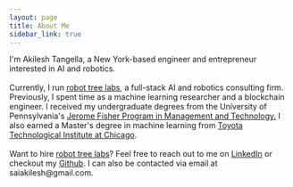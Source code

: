 ```yaml
---
layout: page
title: About Me
sidebar_link: true
---
```


<p class="message">I'm Akilesh Tangella, a New York-based engineer and entrepreneur interested in AI and robotics. <br/> <br/> Currently, I run <a href='https://robottreelabs.com' target = _blank>robot tree labs</a>, a full-stack AI and robotics consulting firm. Previously, I spent time as a machine learning researcher and a blockchain engineer. I received my undergraduate degrees from the University of Pennsylvania's <a href='https://fisher.wharton.upenn.edu/'>Jerome Fisher Program in Management and Technology.</a> I also earned a Master's degree in machine learning from <a href='https://ttic.edu' target=_blank>Toyota Technological Institute at Chicago</a>.
<br/><br/>
Want to hire <a href='https://robottreelabs.com' target = _blank>robot tree labs</a>? Feel free to reach out to me on <a href='https://www.linkedin.com/in/akilesh-tangella-681054135/' target=_blank>LinkedIn</a> or checkout my <a href='https://github.com/saiakilesh' target=_blank>Github</a>. I can also be contacted via email at saiakilesh@gmail.com.
